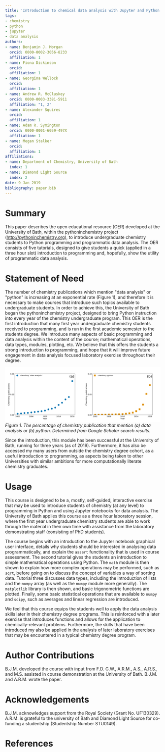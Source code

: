```yaml
---
title: 'Introduction to chemical data analysis with Jupyter and Python'
tags:
- chemistry
- python
- jupyter
- data analysis
authors:
- name: Benjamin J. Morgan
  orcid: 0000-0002-3056-8233
  affiliation: 1
- name: Fiona Dickinson
  orcid:
  affiliation: 1
- name: Georgina Wellock
  orcid:
  affiliation: 1
- name: Andrew R. McCluskey
  orcid: 0000-0003-3381-5911
  affiliation: "1, 2"
- name: Alexander Squires
  orcid:
  affiliation: 1
- name: Adam R. Symington
  orcid: 0000-0001-6059-497X
  affiliation: 1
- name: Megan Stalker
  orcid:
  affiliation: 1
affiliations:
- name: Department of Chemistry, University of Bath
  index: 1
- name: Diamond Light Source
  index: 2
date: 9 Jan 2019
bibliography: paper.bib
---
```


# Summary

This paper describes the open educational resource (OER) developed at the University of Bath, within the pythoninchemistry project (http://pythoninchemistry.org), to introduce undergraduate chemistry students to Python programming and programmatic data analysis.
The OER consists of five tutorials, designed to give students a quick (applied in a three hour slot) introduction to programming and, hopefully, show the utility of programmatic data analysis.

# Statement of Need

The number of chemistry publications which mention "data analysis" or "python" is increasing at an exponential rate (Figure 1), and therefore it is necessary to make courses that introduce such topics available to undergraduate students.
In order to achieve this, the University of Bath began the pythoninchemistry project, designed to bring Python instruction into every year of the chemistry undergraduate program.
This OER is the first introduction that many first year undergraduate chemistry students received to programming, and is run in the first academic semester to the students degree.
We introduce many aspects of basic programming and data analysis within the content of the course; mathematical operations, data types, modules, plotting, etc.
We believe that this offers the students a strong introduction to programming, and hope that it will improve future engagement in data analysis focused laboratory exercise throughout their degree.

![](fig1.png)
*Figure 1. The percentage of chemistry publication that mention (a) data analysis or (b) python. Determined from Google Scholar search results.*

Since the introduction, this module has been successful at the University of Bath, running for three years (as of 2019).
Furthermore, it has also be accessed my many users from outside the chemistry degree cohort, as a useful introduction to programming, as aspects being taken to other Universities with similar ambitions for more computationally literate chemistry graduates. 

# Usage

This course is designed to be a, mostly, self-guided, interactive exercise that may be used to introduce students of chemistry (at any level) to programming in Python and using Jupyter notebooks for data analysis.
The University of Bath applies this course as a three hour laboratory session, where the first year undergraduate chemistry students are able to work through the material in their own time with assistance from the laboratory demonstrating staff (consisting of PhD students).

The course begins with an introduction to the Jupyter notebook graphical user interface, details why students should be interested in analysing data programmatically, and explain the `assert` functionality that is used in course assessment.
The second tutorial gives the students an introduction to simple mathematical operations using Python.
The `math` module is then shown to explain how more complex operations may be performed, such as `sqrt`, before going on to discuss the concept of variables a way of sorting data.
Tutorial three discusses data types, including the introduction of lists and the `numpy` array (as well as the `numpy` module more generally).
The `matplotlib` library is then shown, and basic trigonometric functions are plotted.
Finally, some basic statistical operations that are available to `numpy` and `scipy`, such as averages and linear regression are introduced.

We feel that this course equips the students well to apply the data analysis skills later in their chemistry degree programs.
This is reinforced with a later exercise that introduces functions and allows for the application to chemically-relevant problems.
Furthermore, the skills that have been introduced my also be applied in the analysis of later laboratory exercises that may be encountered in a typical chemistry degree program.

# Author Contributions

B.J.M. developed the course with input from F.D.
G.W., A.R.M., A.S., A.R.S., and M.S. assisted in course demonstration at the University of Bath.
B.J.M. and A.R.M. wrote the paper.

# Acknowledgements

B.J.M. acknowledges support from the Royal Society (Grant No. UF130329).
A.R.M. is grateful to the university of Bath and Diamond Light Source for co-funding a studentship (Studentship Number STU0149).

# References
